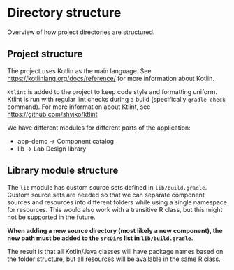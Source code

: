 # Directory structure

Overview of how project directories are structured. 

## Project structure

The project uses Kotlin as the main language. See https://kotlinlang.org/docs/reference/ for more information about Kotlin.

`Ktlint` is added to the project to keep code style and formatting uniform. Ktlint is run with regular lint checks during a build (specifically `gradle check` command). For more information about Ktlint, see https://github.com/shyiko/ktlint

We have different modules for different parts of the application:
* app-demo -> Component catalog
* lib -> Lab Design library

## Library module structure

The `lib` module has custom source sets defined in `lib/build.gradle`. Custom source sets are needed so that we can separate
component sources and resources into different folders while using a single namespace for resources. This would also work
with a transitive R class, but this might not be supported in the future.

**When adding a new source directory (most likely a new component), the new path must be added to the `srcDirs` list in `lib/build.gradle`.**

The result is that all Kotlin/Java classes will have package names based on the folder structure, but all resources will be available
in the same R class.
